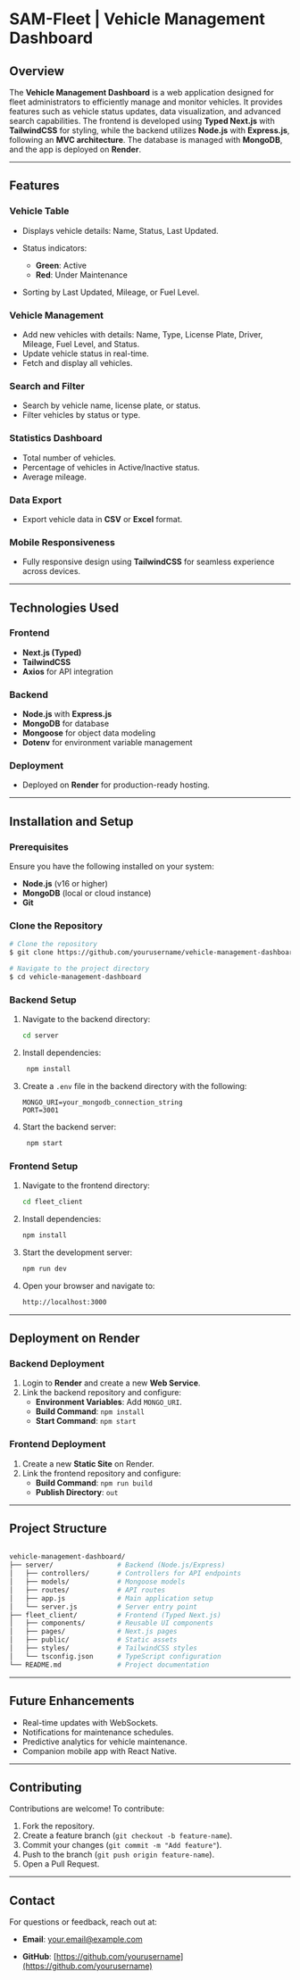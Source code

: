 # SAM-Fleet | Vehicle Management Dashboard

## Overview

The **Vehicle Management Dashboard** is a web application designed for fleet administrators to efficiently manage and monitor vehicles. It provides features such as vehicle status updates, data visualization, and advanced search capabilities. The frontend is developed using **Typed Next.js** with **TailwindCSS** for styling, while the backend utilizes **Node.js** with **Express.js**, following an **MVC architecture**. The database is managed with **MongoDB**, and the app is deployed on **Render**.

---

## Features

### Vehicle Table

- Displays vehicle details: Name, Status, Last Updated.
- Status indicators:

  - **Green**: Active
  - **Red**: Under Maintenance

- Sorting by Last Updated, Mileage, or Fuel Level.

### Vehicle Management

- Add new vehicles with details: Name, Type, License Plate, Driver, Mileage, Fuel Level, and Status.
- Update vehicle status in real-time.
- Fetch and display all vehicles.

### Search and Filter

- Search by vehicle name, license plate, or status.
- Filter vehicles by status or type.

### Statistics Dashboard

- Total number of vehicles.
- Percentage of vehicles in Active/Inactive status.
- Average mileage.

### Data Export

- Export vehicle data in **CSV** or **Excel** format.

### Mobile Responsiveness

- Fully responsive design using **TailwindCSS** for seamless experience across devices.

---

## Technologies Used

### Frontend

- **Next.js (Typed)**
- **TailwindCSS**
- **Axios** for API integration

### Backend

- **Node.js** with **Express.js**
- **MongoDB** for database
- **Mongoose** for object data modeling
- **Dotenv** for environment variable management

### Deployment

- Deployed on **Render** for production-ready hosting.

---

## Installation and Setup

### Prerequisites

Ensure you have the following installed on your system:

- **Node.js** (v16 or higher)
- **MongoDB** (local or cloud instance)
- **Git**

### Clone the Repository

```bash
# Clone the repository
$ git clone https://github.com/yourusername/vehicle-management-dashboard.git

# Navigate to the project directory
$ cd vehicle-management-dashboard
```

### Backend Setup

1. Navigate to the backend directory:

   ```bash
   cd server
   ```

2. Install dependencies:

   ```bash
    npm install
   ```

3. Create a `.env` file in the backend directory with the following:

   ```env
   MONGO_URI=your_mongodb_connection_string
   PORT=3001
   ```

4. Start the backend server:

   ```bash
    npm start
   ```

### Frontend Setup

1. Navigate to the frontend directory:

   ```bash
   cd fleet_client
   ```

2. Install dependencies:

   ```bash
   npm install
   ```

3. Start the development server:

   ```bash
   npm run dev
   ```

4. Open your browser and navigate to:

   ```bash
   http://localhost:3000
   ```

---

## Deployment on Render

### Backend Deployment

1. Login to **Render** and create a new **Web Service**.
2. Link the backend repository and configure:
   - **Environment Variables**: Add `MONGO_URI`.
   - **Build Command**: `npm install`
   - **Start Command**: `npm start`

### Frontend Deployment

1. Create a new **Static Site** on Render.
2. Link the frontend repository and configure:
   - **Build Command**: `npm run build`
   - **Publish Directory**: `out`

---

## Project Structure

```bash

vehicle-management-dashboard/
├── server/                # Backend (Node.js/Express)
│   ├── controllers/       # Controllers for API endpoints
│   ├── models/            # Mongoose models
│   ├── routes/            # API routes
│   ├── app.js             # Main application setup
│   └── server.js          # Server entry point
├── fleet_client/          # Frontend (Typed Next.js)
│   ├── components/        # Reusable UI components
│   ├── pages/             # Next.js pages
│   ├── public/            # Static assets
│   ├── styles/            # TailwindCSS styles
│   └── tsconfig.json      # TypeScript configuration
└── README.md              # Project documentation
```

---

## Future Enhancements

- Real-time updates with WebSockets.
- Notifications for maintenance schedules.
- Predictive analytics for vehicle maintenance.
- Companion mobile app with React Native.

---

## Contributing

Contributions are welcome! To contribute:

1. Fork the repository.
2. Create a feature branch (`git checkout -b feature-name`).
3. Commit your changes (`git commit -m "Add feature"`).
4. Push to the branch (`git push origin feature-name`).
5. Open a Pull Request.

---

## Contact

For questions or feedback, reach out at:

- **Email**: [your.email@example.com](mailto:your.email@example.com)

- **GitHub**: [https://github.com/yourusername](https://github.com/yourusername)
